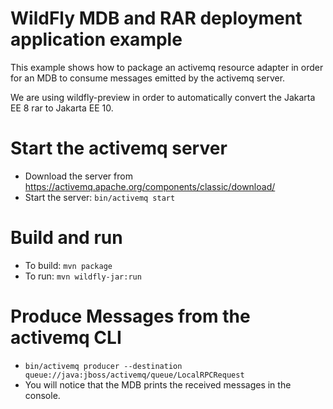 # WildFly MDB and RAR deployment application example

This example shows how to package an activemq resource adapter in order for an 
MDB to consume messages emitted by the activemq server. 

We are using wildfly-preview in order to automatically convert the Jakarta EE 8 rar to Jakarta EE 10.

Start the activemq server
=========================

* Download the server from https://activemq.apache.org/components/classic/download/
* Start the server: `bin/activemq start`
 
Build and run
=============

* To build: `mvn package`
* To run: `mvn wildfly-jar:run`

Produce Messages from the activemq CLI
======================================

* `bin/activemq producer --destination queue://java:jboss/activemq/queue/LocalRPCRequest`
* You will notice that the MDB prints the received messages in the console.